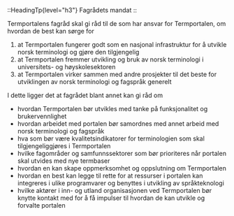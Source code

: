 ::HeadingTp{level="h3"}
Fagrådets mandat
::

Termportalens fagråd skal gi råd til de som har ansvar for Termportalen, om hvordan de best kan sørge for
1. at Termportalen fungerer godt som en nasjonal infrastruktur for å utvikle norsk terminologi og gjøre den tilgjengelig
2. at Termportalen fremmer utvikling og bruk av norsk terminologi i universitets- og høyskolesektoren
3. at Termportalen virker sammen med andre prosjekter til det beste for utviklingen av norsk terminologi og fagspråk generelt

I dette ligger det at fagrådet blant annet kan gi råd om
- hvordan Termportalen bør utvikles med tanke på funksjonalitet og brukervennlighet
- hvordan arbeidet med portalen bør samordnes med annet arbeid med norsk terminologi og fagspråk
- hva som bør være kvalitetsindikatorer for terminologien som skal tilgjengeliggjøres i Termportalen
- hvilke fagområder og samfunnssektorer som bør prioriteres når portalen skal utvides med nye termbaser
- hvordan en kan skape oppmerksomhet og oppslutning om Termportalen
- hvordan en best kan legge til rette for at ressurser i portalen kan integreres i ulike programvarer og benyttes i utvikling av språkteknologi
- hvilke aktører i inn- og utland organisasjonen ved Termportalen bør knytte kontakt med for å få impulser til hvordan de kan utvikle og forvalte portalen
